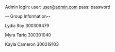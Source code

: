 Admin login: user: user@admin.com pass: password 

-- Group Information--

Lydia Roy 300309479

Myra Tariq 300301040

Kayla Cameron 300319103
